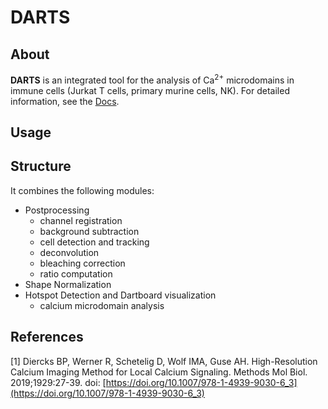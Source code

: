 # DARTS
## About
**DARTS** is an integrated tool for the analysis of Ca<sup>2+</sup> microdomains in immune cells (Jurkat T cells, primary murine cells, NK). For detailed information, see the [Docs](https://ipmi-icns-uke.github.io/DARTS/).

## Usage


## Structure 
It combines the following modules:

- Postprocessing
   - channel registration
   - background subtraction
   - cell detection and tracking
   - deconvolution
   - bleaching correction
   - ratio computation 
- Shape Normalization
- Hotspot Detection and Dartboard visualization
   - calcium microdomain analysis


## References
[1] Diercks BP, Werner R, Schetelig D, Wolf IMA, Guse AH. High-Resolution Calcium Imaging Method for Local Calcium Signaling. Methods Mol Biol. 2019;1929:27-39. doi: [https://doi.org/10.1007/978-1-4939-9030-6_3](https://doi.org/10.1007/978-1-4939-9030-6_3)
